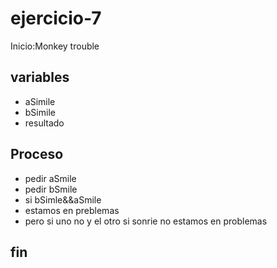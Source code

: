 # ejercicio-7
Inicio:Monkey trouble
## variables

- aSimile
- bSimile
- resultado

## Proceso

- pedir aSmile
- pedir bSmile
- si bSimle&&aSmile
-  estamos en preblemas
- pero si uno no y el otro si sonrie no estamos en problemas

## fin
